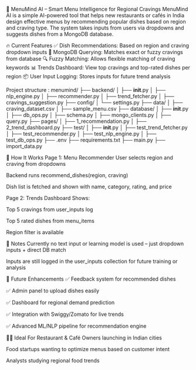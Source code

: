 🍴 MenuMind AI – Smart Menu Intelligence for Regional Cravings
MenuMind AI is a simple AI-powered tool that helps new restaurants or cafés in India design effective menus by recommending popular dishes based on region and craving type. The system takes inputs from users via dropdowns and suggests dishes from a MongoDB database.

🔥 Current Features
✅ Dish Recommendations: Based on region and craving dropdown inputs
📂 MongoDB Querying: Matches exact or fuzzy cravings from database
🔍 Fuzzy Matching: Allows flexible matching of craving keywords
📊 Trends Dashboard: View top cravings and top-rated dishes per region
📦 User Input Logging: Stores inputs for future trend analysis

Project structure :
menumind/
├── backend/
│   ├── __init__.py
│   ├── nlp_engine.py
│   ├── recommender.py
│   ├── trend_fetcher.py
│   ├── cravings_suggestion.py
├── config/
│   └── settings.py
├── data/
│   ├── craving_dataset.csv
│   ├── sample_menu.csv
├── database/
│   ├── __init__.py
│   ├── db_ops.py
│   ├── schema.py
│   ├── mongo_clients.py
│   ├── query.py
├── pages/
│   ├── 1_recommendation.py
│   ├── 2_trend_dashboard.py
├── test/
│   ├── __init__.py
│   ├── test_trend_fetcher.py
│   ├── test_recommender.py
│   ├── test_nlp_engine.py
│   ├── test_db_ops.py
├── .env
├── requirements.txt
├── main.py
├── import_data.py



🧠 How It Works
Page 1: Menu Recommender
User selects region and craving from dropdowns

Backend runs recommend_dishes(region, craving)

Dish list is fetched and shown with name, category, rating, and price

Page 2: Trends Dashboard
Shows:

Top 5 cravings from user_inputs log

Top 5 rated dishes from menu_items

Region filter is available


📌 Notes
Currently no text input or learning model is used – just dropdown inputs + direct DB match

Inputs are still logged in the user_inputs collection for future training or analysis


🔮 Future Enhancements
✅ Feedback system for recommended dishes

✅ Admin panel to upload dishes easily

✅ Dashboard for regional demand prediction

✅ Integration with Swiggy/Zomato for live trends

✅ Advanced ML/NLP pipeline for recommendation engine


👨‍🍳 Ideal For
Restaurant & Café Owners launching in Indian cities

Food startups wanting to optimize menus based on customer intent

Analysts studying regional food trends
